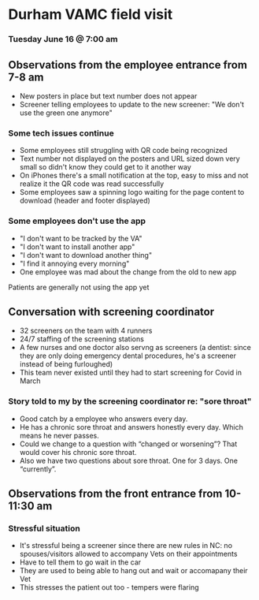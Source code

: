 # Durham VAMC field visit

### Tuesday June 16 @ 7:00 am

## Observations from the employee entrance from 7-8 am

- New posters in place but text number does not appear
- Screener telling employees to update to the new screener: "We don't use the green one anymore"

### Some tech issues continue 

- Some employees still struggling with QR code being recognized
- Text number not displayed on the posters and URL sized down very small so didn't know they could get to it another way
- On iPhones there's a small notification at the top, easy to miss and not realize it the QR code was read successfully
- Some employees saw a spinning logo waiting for the page content to download (header and footer displayed)

### Some employees don't use the app

- "I don't want to be tracked by the VA"
- "I don't want to install another app"
- "I don't want to download another thing"
- "I find it annoying every morning"
- One employee was mad about the change from the old to new app

Patients are generally not using the app yet

## Conversation with screening coordinator

- 32 screeners on the team with 4 runners
- 24/7 staffing of the screening stations
- A few nurses and one doctor also servng as screeners (a dentist: since they are only doing emergency dental procedures, he's a screener instead of being furloughed)
- This team never existed until they had to start screening for Covid in March 

### Story told to my by the screening coordinator re: "sore throat"

- Good catch by a employee who answers every day. 
- He has a chronic sore throat and answers honestly every day. Which means he never passes.
- Could we change to a question with “changed or worsening”? That would cover his chronic sore throat.
- Also we have two questions about sore throat. One for 3 days. One “currently”.

## Observations from the front entrance from 10-11:30 am

### Stressful situation

- It's stressful being a screener since there are new rules in NC: no spouses/visitors allowed to accompany Vets on their appointments
- Have to tell them to go wait in the car
- They are used to being able to hang out and wait or accomapany their Vet
- This stresses the patient out too - tempers were flaring 

